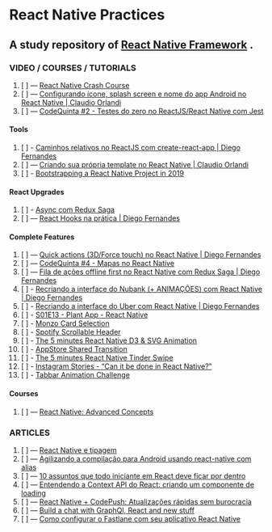 # React Native Practices
## A study repository of [React Native Framework](https://facebook.github.io/react-native/) .


### VIDEO / COURSES / TUTORIALS

1.  [ ] — [React Native Crash Course](https://www.youtube.com/watch?v=mkualZPRZCs&t=17s)
2.  [ ] — [Configurando ícone, splash screen e nome do app Android no React Native | Claudio Orlandi](https://www.youtube.com/watch?v=3Gf9yb53bJM)
3.  [ ] — [CodeQuinta #2 - Testes do zero no ReactJS/React Native com Jest](https://www.youtube.com/watch?v=aK-wHbSD3Ws)

#### Tools

1. [ ] - [Caminhos relativos no ReactJS com create-react-app | Diego Fernandes](https://www.youtube.com/watch?v=lAV1-19hHqw)
2. [ ] — [Criando sua própria template no React Native | Claudio Orlandi](https://www.youtube.com/watch?v=p6d3RzhgQbA)
3. [ ] - [Bootstrapping a React Native Project in 2019](https://www.youtube.com/watch?v=-3htNX9EAVQ)

#### React Upgrades

1. [ ] - [Async com Redux Saga](https://www.youtube.com/watch?v=qU9DesjDJic)
2. [ ] — [React Hooks na prática | Diego Fernandes](https://www.youtube.com/watch?v=6WB16wZS61c)


#### Complete Features 

1.  [ ] — [Quick actions (3D/Force touch) no React Native | Diego Fernandes](https://www.youtube.com/watch?v=jm6aECNugeM)
2.  [ ] — [CodeQuinta #4 - Mapas no React Native](https://www.youtube.com/watch?v=2takPFib5uE)
3.  [ ] — [Fila de ações offline first no React Native com Redux Saga | Diego Fernandes](https://www.youtube.com/watch?v=hs3N1pYSgig)
4.  [ ] - [Recriando a interface do Nubank (+ ANIMAÇÕES) com React Native | Diego Fernandes](https://www.youtube.com/watch?v=DDm0M_rZLJo&t=1574s)
5.  [ ] - [Recriando a interface do Uber com React Native | Diego Fernandes](https://www.youtube.com/watch?v=bg-U0xZwcRk)
6.  [ ] - [S01E13 - Plant App - React Native](https://www.youtube.com/watch?v=gyiwFcrVRCM)
7.  [ ] - [Monzo Card Selection](https://www.youtube.com/watch?v=rTkkjr3s24o)
8.  [ ] - [Spotify Scrollable Header](https://www.youtube.com/watch?v=pNw8lPdD4H4)
9.  [ ] - [The 5 minutes React Native D3 & SVG Animation](https://www.youtube.com/watch?v=uSucm5jjkRI)
10. [ ] - [AppStore Shared Transition](https://www.youtube.com/watch?v=Z7gdqY1PZaM)
11. [ ] - [The 5 minutes React Native Tinder Swipe](https://www.youtube.com/watch?v=m3KqkvqfI48)
12. [ ] - [Instagram Stories - “Can it be done in React Native?”](https://www.youtube.com/watch?v=aftCqtnN6Tg)
13. [ ] - [Tabbar Animation Challenge](https://www.youtube.com/watch?v=6LsLgHeX500)

#### Courses 
1.  [ ] — [React Native: Advanced Concepts](https://www.udemy.com/course/react-native-advanced/)

### ARTICLES

1.  [ ] — [React Native e tipagem](https://medium.com/reactbrasil/react-native-e-tipagem-b2ab95a2ae36)  
2.  [ ] — [Agilizando a compilação para Android usando react-native com alias](https://medium.com/reactbrasil/agilizando-a-compila%C3%A7%C3%A3o-para-android-usando-react-native-com-alias-eb2e2df9d6dd)
3.  [ ] — [10 assuntos que todo iniciante em React deve ficar por dentro](https://medium.com/reactbrasil/10-assuntos-que-todo-iniciante-em-react-deve-ficar-por-dentro-a990dd1b0461)
4.  [ ] — [Entendendo a Context API do React: criando um componente de loading](https://medium.com/reactbrasil/entendendo-a-context-api-do-react-criando-um-componente-de-loading-a84f84007dc7)
5.  [ ] — [React Native + CodePush: Atualizações rápidas sem burocracia](https://medium.com/reactbrasil/react-native-codepush-atualiza%C3%A7%C3%B5es-r%C3%A1pidas-sem-burocracia-1a880490aabc)
6.  [ ] — [Build a chat with GraphQl, React and new stuff](https://medium.com/reactbrasil/build-a-chat-with-graphql-react-and-new-stuff-75ee4ffd2f2e)
7.  [ ] — [Como configurar o Fastlane com seu aplicativo React Native](https://medium.com/reactbrasil/como-configurar-o-fastlane-com-seu-aplicativo-react-native-6a11f5781759)


